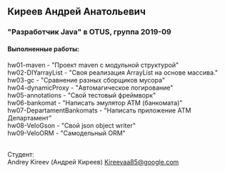 ﻿## Киреев Андрей Анатольевич
### "Разработчик Java" в OTUS, группа 2019-09

#### Выполненные работы:
hw01-maven - "Проект maven с модульной структурой"<br>
hw02-DIYarrayList - "Своя реализация ArrayList на основе массива."<br>
hw03-gc - "Сравнение разных сборщиков мусора"<br>
hw04-dynamicProxy - "Автомагическое логирование"<br>
hw05-annotations - "Свой тестовый фреймворк"<br>
hw06-bankomat - "Написать эмулятор АТМ (банкомата)"<br>
hw07-DepartamentBankomats - "Написать приложение ATM Департамент"<br>
hw08-VeloGson - "Cвой json object writer"<br>
hw09-VeloORM - "Самодельный ORM"<br>
<br>

Студент:<br>
Andrey Kireev (Андрей Киреев)
Kireevaa85@google.com